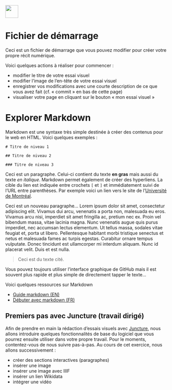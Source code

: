 <a href="https://juncture-digital.org"><img src="https://raw.githubusercontent.com/digitalArtHistory/recits-numeriques/main/images/btn_juncture.svg" style="height:40px"></a>

<param ve-config 
       title="depart" 
       banner="/images/ViennaDioscoridesFolio483vBirds.jpg" 
       layout="vertical">

# Fichier de démarrage

Ceci est un fichier de démarrage que vous pouvez modifier pour créer votre propre récit numérique.

Voici quelques actions à réaliser pour commencer :
- modifier le titre de votre essai visuel
- modifier l’image de l’en-tête de votre essai visuel
- enregistrer vos modifications avec une courte description de ce que vous avez fait (cf. « commit » en bas de cette page)
- visualiser votre page en cliquant sur le bouton « mon essai visuel »

# Explorer Markdown

Markdown est une syntaxe très simple destinée à créer des contenus pour le web en HTML. Voici quelques exemples :

```
# Titre de niveau 1

## Titre de niveau 2

### Titre de niveau 3
```

Ceci est un paragraphe. Celui-ci contient du texte **en gras** mais aussi du texte *en italique*. Markdown permet également de créer des hyperliens. La cible du lien est indiquée entre crochets `[` et `]` et immédiatement suivi de l’URL entre parenthèses. Par exemple voici un lien vers le site de l’[Université de Montréal](http://www.umontreal.ca).

Ceci est un nouveau paragraphe...  Lorem ipsum dolor sit amet, consectetur adipiscing elit. Vivamus dui arcu, venenatis a porta non, malesuada eu eros. Vivamus arcu nisi, imperdiet sit amet fringilla ac, pretium nec ex. Proin vel bibendum massa, vitae lacinia magna. Nunc venenatis augue quis purus imperdiet, nec accumsan lectus elementum. Ut tellus massa, sodales vitae feugiat et, porta ut libero. Pellentesque habitant morbi tristique senectus et netus et malesuada fames ac turpis egestas. Curabitur ornare tempus vulputate. Donec tincidunt est ullamcorper mi interdum aliquam. Nunc id placerat velit. Duis et est nulla. 

> Ceci est du texte cité.

Vous pouvez toujours utiliser l’interface graphique de GitHub mais il est souvent plus rapide et plus simple de directement tapper le texte...

Voici quelques ressources sur Markdown
- [Guide markdown (EN)](https://docs.github.com/en/get-started/writing-on-github/getting-started-with-writing-and-formatting-on-github/basic-writing-and-formatting-syntax)
- [Débuter avec markdown (FR)](https://programminghistorian.org/fr/lecons/debuter-avec-markdown)

## Premiers pas avec Juncture (travail dirigé)

Afin de prendre en main la rédaction d’essais visuels avec [Juncture](https://juncture-digital.org/), nous allons introduire quelques fonctionnalités de base du logiciel que vous pourrez ensuite utiliser dans votre propre travail. Pour le moments, contentez-vous de nous suivre pas-à-pas. Au cours de cet exercice, nous allons successivement :
- créer des sections interactives (paragraphes)
- insérer une image
- insérer une image avec IIIF
- insérer un lien Wikidata
- intégrer une vidéo


<param ve-config 
       title="depart" 
       banner="://github.com/digitalArtHistory/recits-numeriques/blob/main/images/ViennaDioscoridesFolio483vBirds.jpg" 
       layout="vertical">
